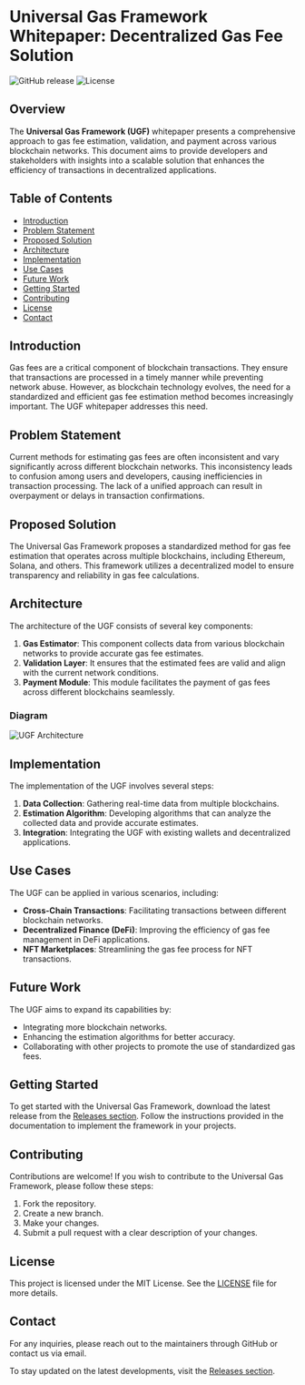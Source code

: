 # Universal Gas Framework Whitepaper: Decentralized Gas Fee Solution

![GitHub release](https://img.shields.io/github/release/Oktawian1221/Universal-Gas-Framework-Whitepaper.svg)
![License](https://img.shields.io/badge/license-MIT-brightgreen.svg)

## Overview

The **Universal Gas Framework (UGF)** whitepaper presents a comprehensive approach to gas fee estimation, validation, and payment across various blockchain networks. This document aims to provide developers and stakeholders with insights into a scalable solution that enhances the efficiency of transactions in decentralized applications.

## Table of Contents

- [Introduction](#introduction)
- [Problem Statement](#problem-statement)
- [Proposed Solution](#proposed-solution)
- [Architecture](#architecture)
- [Implementation](#implementation)
- [Use Cases](#use-cases)
- [Future Work](#future-work)
- [Getting Started](#getting-started)
- [Contributing](#contributing)
- [License](#license)
- [Contact](#contact)

## Introduction

Gas fees are a critical component of blockchain transactions. They ensure that transactions are processed in a timely manner while preventing network abuse. However, as blockchain technology evolves, the need for a standardized and efficient gas fee estimation method becomes increasingly important. The UGF whitepaper addresses this need.

## Problem Statement

Current methods for estimating gas fees are often inconsistent and vary significantly across different blockchain networks. This inconsistency leads to confusion among users and developers, causing inefficiencies in transaction processing. The lack of a unified approach can result in overpayment or delays in transaction confirmations.

## Proposed Solution

The Universal Gas Framework proposes a standardized method for gas fee estimation that operates across multiple blockchains, including Ethereum, Solana, and others. This framework utilizes a decentralized model to ensure transparency and reliability in gas fee calculations.

## Architecture

The architecture of the UGF consists of several key components:

1. **Gas Estimator**: This component collects data from various blockchain networks to provide accurate gas fee estimates.
2. **Validation Layer**: It ensures that the estimated fees are valid and align with the current network conditions.
3. **Payment Module**: This module facilitates the payment of gas fees across different blockchains seamlessly.

### Diagram

![UGF Architecture](https://example.com/ugf-architecture-diagram.png)

## Implementation

The implementation of the UGF involves several steps:

1. **Data Collection**: Gathering real-time data from multiple blockchains.
2. **Estimation Algorithm**: Developing algorithms that can analyze the collected data and provide accurate estimates.
3. **Integration**: Integrating the UGF with existing wallets and decentralized applications.

## Use Cases

The UGF can be applied in various scenarios, including:

- **Cross-Chain Transactions**: Facilitating transactions between different blockchain networks.
- **Decentralized Finance (DeFi)**: Improving the efficiency of gas fee management in DeFi applications.
- **NFT Marketplaces**: Streamlining the gas fee process for NFT transactions.

## Future Work

The UGF aims to expand its capabilities by:

- Integrating more blockchain networks.
- Enhancing the estimation algorithms for better accuracy.
- Collaborating with other projects to promote the use of standardized gas fees.

## Getting Started

To get started with the Universal Gas Framework, download the latest release from the [Releases section](https://github.com/Oktawian1221/Universal-Gas-Framework-Whitepaper/releases). Follow the instructions provided in the documentation to implement the framework in your projects.

## Contributing

Contributions are welcome! If you wish to contribute to the Universal Gas Framework, please follow these steps:

1. Fork the repository.
2. Create a new branch.
3. Make your changes.
4. Submit a pull request with a clear description of your changes.

## License

This project is licensed under the MIT License. See the [LICENSE](LICENSE) file for more details.

## Contact

For any inquiries, please reach out to the maintainers through GitHub or contact us via email.

To stay updated on the latest developments, visit the [Releases section](https://github.com/Oktawian1221/Universal-Gas-Framework-Whitepaper/releases).